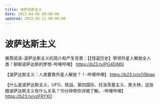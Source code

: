 ```yaml
---
title: 波萨达斯主义
date: 2022-04-05 00:00:00
updated: 2022-05-11 00:00:00
---
```


# 波萨达斯主义

推荐阅读-波萨达斯主义的简介和产生背景：【【怪诞历史】带领外星人解放全人类！聊聊波萨达斯的梦想-哔哩哔哩】 https://b23.tv/PG4DjMG

【波萨达斯主义：人类要靠外星人解放？！-哔哩哔哩】 https://b23.tv/xO0biap

【什么是波萨达斯主义、UFO、核战、第四国际、托洛茨基主义、斯大林，这些跟波萨达斯主义有什么关系？10分钟带你详细了解。-哔哩哔哩】 https://b23.tv/vzFRYXO

